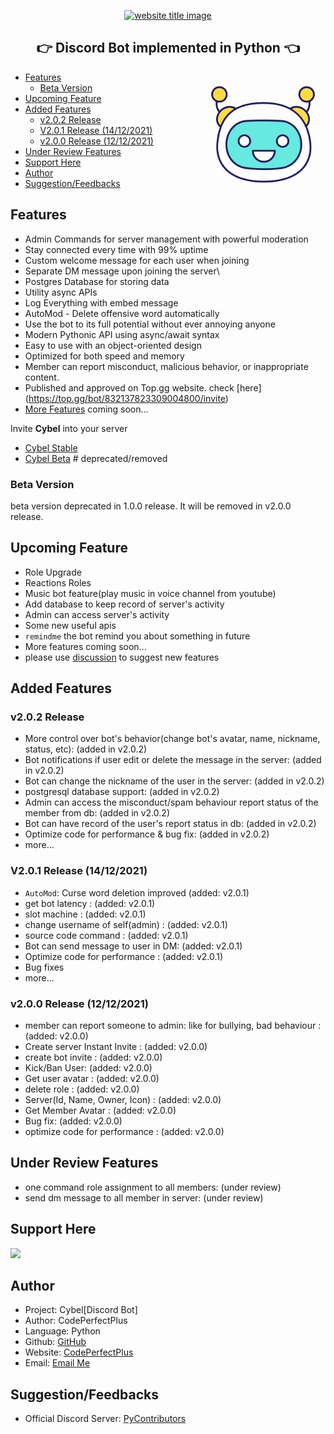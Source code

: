 <p align="center">
  <a href="https://py-contributors.github.io/awesomeScripts/"><img src="https://capsule-render.vercel.app/api?type=rect&color=ffdd00&height=100&section=header&text=Cybel%202.O&fontSize=80%&fontColor=ffffff" alt="website title image"></a>

  <h2 align="center">👉 Discord Bot implemented in Python 👈</h2>
</p>

<img style="border-radius: 20%" align="right" src="images/cybel_icon.jpg" height="200" width="200" alt="pycontributors logo">

- [Features](#features)
  - [Beta Version](#beta-version)
- [Upcoming Feature](#upcoming-feature)
- [Added Features](#added-features)
  - [v2.0.2 Release](#v202-release)
  - [V2.0.1 Release (14/12/2021)](#v201-release-14122021)
  - [v2.0.0 Release (12/12/2021)](#v200-release-12122021)
- [Under Review Features](#under-review-features)
- [Support Here](#support-here)
- [Author](#author)
- [Suggestion/Feedbacks](#suggestionfeedbacks)

## Features

- Admin Commands for server management with powerful moderation
- Stay connected every time with 99% uptime
- Custom welcome message for each user when joining
- Separate DM message upon joining the server\
- Postgres Database for storing data
- Utility async APIs
- Log Everything with embed message
- AutoMod - Delete offensive word automatically
- Use the bot to its full potential without ever annoying anyone
- Modern Pythonic API using async/await syntax
- Easy to use with an object-oriented design
- Optimized for both speed and memory
- Member can report misconduct, malicious behavior, or inappropriate content.
- Published and approved on Top.gg website. check [here]
(https://top.gg/bot/832137823309004800/invite)
- [More Features]((#upcoming-feature)) coming soon...

Invite **Cybel** into your server

- [Cybel Stable](https://top.gg/bot/832137823309004800/invite)
- [Cybel Beta](https://discord.com/api/oauth2/authorize?client_id=831918257166090250&permissions=142337&scope=bot) # deprecated/removed


### Beta Version

beta version deprecated in 1.0.0 release. It will be removed in v2.0.0 release.

## Upcoming Feature

- Role Upgrade
- Reactions Roles
- Music bot feature(play music in voice channel from youtube)
- Add database to keep record of server's activity
- Admin can access server's activity
- Some new useful apis
- `remindme`  the bot remind you about something in future
- More features coming soon...
- please use [discussion](https://github.com/codePerfectPlus/cybel/discussions) to suggest new features

## Added Features

### v2.0.2 Release

- More control over bot's behavior(change bot's avatar, name, nickname, status, etc): (added in v2.0.2)
- Bot notifications if user edit or delete the message in the server: (added in v2.0.2)
- Bot can change the nickname of the user in the server: (added in v2.0.2)
- postgresql database support: (added in v2.0.2)
- Admin can access the misconduct/spam behaviour report status of the member from db: (added in v2.0.2)
- Bot can have record of the user's report status in db: (added in v2.0.2)
- Optimize code for performance & bug fix: (added in v2.0.2)
- more...

### V2.0.1 Release (14/12/2021)

- `AutoMod`: Curse word deletion improved (added: v2.0.1)
- get bot latency : (added: v2.0.1)
- slot machine : (added: v2.0.1)
- change username of self(admin) : (added: v2.0.1)
- source code command : (added: v2.0.1)
- Bot can send message to user in DM: (added: v2.0.1)
- Optimize code for performance : (added: v2.0.1)
- Bug fixes
- more...

### v2.0.0 Release (12/12/2021)

- member can report someone to admin: like for bullying, bad behaviour : (added: v2.0.0)
- Create server Instant Invite : (added: v2.0.0)
- create bot invite : (added: v2.0.0)
- Kick/Ban User: (added: v2.0.0)
- Get user avatar : (added: v2.0.0)
- delete role : (added: v2.0.0)
- Server(Id, Name, Owner, Icon) : (added: v2.0.0)
- Get Member Avatar : (added: v2.0.0)
- Bug fix: (added: v2.0.0)
- optimize code for performance : (added: v2.0.0)

## Under Review Features

- one command role assignment to all members: (under review)
- send dm message to all member in server: (under review)

## Support Here

<a href="https://www.buymeacoffee.com/codeperfectplus"><img src="https://img.buymeacoffee.com/button-api/?text=Buy me a book&emoji=📖&slug=codeperfectplus&button_colour=FFDD00&font_colour=000000&font_family=Cookie&outline_colour=000000&coffee_colour=ffffff"></a>

## Author

- Project: Cybel[Discord Bot]
- Author: CodePerfectPlus
- Language: Python
- Github: [GitHub](https://github.com/codePerfectPlus)
- Website: [CodePerfectPlus](http://codeperfectplus.herokuapp.com/)
- Email: [Email Me](mailto:codeperfectplus@gmail.com)

## Suggestion/Feedbacks

- Official Discord Server: [PyContributors](https://discord.gg/JfbK3bS)
